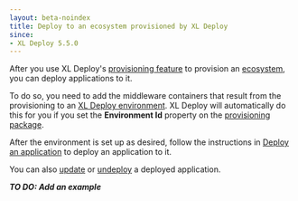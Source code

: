 ```yaml
---
layout: beta-noindex
title: Deploy to an ecosystem provisioned by XL Deploy
since:
- XL Deploy 5.5.0
---
```


After you use XL Deploy's [provisioning feature](/xl-deploy/concept/provisioning-environments-with-xl-deploy.html) to provision an [ecosystem](/xl-deploy/how-to/provision-an-ecosystem.html), you can deploy applications to it.

To do so, you need to add the middleware containers that result from the provisioning to an [XL Deploy environment](/xl-deploy/how-to/create-an-environment-in-xl-deploy.html). XL Deploy will automatically do this for you if you set the **Environment Id** property on the [provisioning package](/xl-deploy/how-to/create-a-provisioning-package.html).

After the environment is set up as desired, follow the instructions in [Deploy an application](/xl-deploy/how-to/deploy-an-application.html) to deploy an application to it.

You can also [update](/xl-deploy/how-to/update-a-deployed-application.html) or [undeploy](/xl-deploy/how-to/undeploy-an-application.html) a deployed application.

***TO DO: Add an example***
